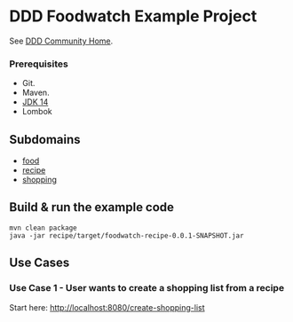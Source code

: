 # DDD Foodwatch Example Project

See [DDD Community Home](https://confluence.baloisenet.com/atlassian/x/1AV5a).


### Prerequisites

 - Git.
 - Maven.
 - [JDK 14](https://jdk.java.net/java-se-ri/14)
 - Lombok
 
## Subdomains
- [food](./food)
- [recipe](./recipe)
- [shopping](./shopping)

## Build & run the example code

```
mvn clean package
java -jar recipe/target/foodwatch-recipe-0.0.1-SNAPSHOT.jar

```


## Use Cases

### Use Case 1 - User wants to create a shopping list from a recipe

Start here: <http://localhost:8080/create-shopping-list>